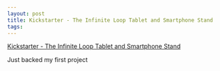 ```yaml
--- 
layout: post
title: Kickstarter - The Infinite Loop Tablet and Smartphone Stand
tags: 
---
```

[Kickstarter - The Infinite Loop Tablet and Smartphone
Stand](http://kck.st/k6NfkD)

Just backed my first project

